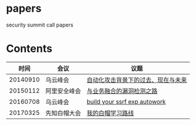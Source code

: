 # papers
security summit call papers

# Contents
| 时间 | 会议 | 议题 |
| --- | --- | --- |
| 20140910 | 乌云峰会 | [自动化攻击背景下的过去、现在与未来](papers/自动化攻击背景下的过去、现在与未来--20140910.pdf) |
| 20150112 | 阿里安全峰会 | [与业务融合的漏洞检测之路](papers/与业务融合的漏洞检测之路-猪猪侠-20150112.pdf) |
| 20160708 | 乌云峰会 | [build your ssrf exp autowork](papers/build_your_ssrf_exp_autowork--20160711.pdf) |
| 20170325 | 先知白帽大会 | [我的白帽学习路线](papers/我的白帽学习路线--20170325.pdf) |
